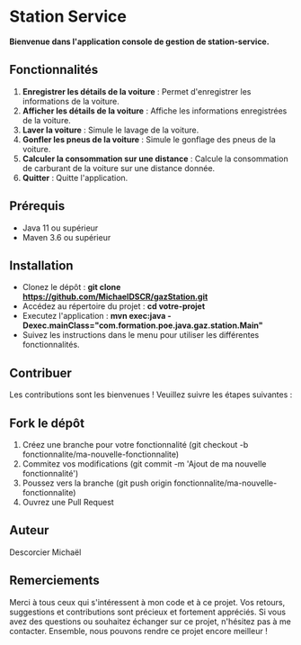 # Station Service

**Bienvenue dans l'application console de gestion de station-service.** 

## Fonctionnalités

1. **Enregistrer les détails de la voiture** : Permet d'enregistrer les informations de la voiture.
2. **Afficher les détails de la voiture** : Affiche les informations enregistrées de la voiture.
3. **Laver la voiture** : Simule le lavage de la voiture.
4. **Gonfler les pneus de la voiture** : Simule le gonflage des pneus de la voiture.
5. **Calculer la consommation sur une distance** : Calcule la consommation de carburant de la voiture sur une distance donnée.
6. **Quitter** : Quitte l'application.

## Prérequis
- Java 11 ou supérieur
- Maven 3.6 ou supérieur

## Installation
- Clonez le dépôt : **git clone https://github.com/MichaelDSCR/gazStation.git**
- Accédez au répertoire du projet : **cd votre-projet**
- Executez l'application : **mvn exec:java -Dexec.mainClass="com.formation.poe.java.gaz.station.Main"**
- Suivez les instructions dans le menu pour utiliser les différentes fonctionnalités.

## Contribuer
Les contributions sont les bienvenues ! Veuillez suivre les étapes suivantes :

## Fork le dépôt
1. Créez une branche pour votre fonctionnalité (git checkout -b fonctionnalite/ma-nouvelle-fonctionnalite)
2. Commitez vos modifications (git commit -m 'Ajout de ma nouvelle fonctionnalité') 
3. Poussez vers la branche (git push origin fonctionnalite/ma-nouvelle-fonctionnalite)
4. Ouvrez une Pull Request

## Auteur
Descorcier Michaël

## Remerciements
Merci à tous ceux qui s'intéressent à mon code et à ce projet. 
Vos retours, suggestions et contributions sont précieux et fortement appréciés. 
Si vous avez des questions ou souhaitez échanger sur ce projet, n'hésitez pas à me contacter. 
Ensemble, nous pouvons rendre ce projet encore meilleur !
